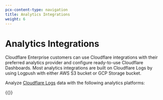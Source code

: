 ```yaml
---
pcx-content-type: navigation
title: Analytics Integrations
weight: 6
---
```


# Analytics Integrations

Cloudflare Enterprise customers can use Cloudflare integrations with their preferred analytics provider and configure ready-to-use Cloudflare Dashboards. Most analytics integrations are built on Cloudflare Logs by using Logpush with either AWS S3 bucket or GCP Storage bucket.

Analyze [Cloudflare Logs](/logs/) data with the following analytics platforms:

{{<directory-listing>}}
